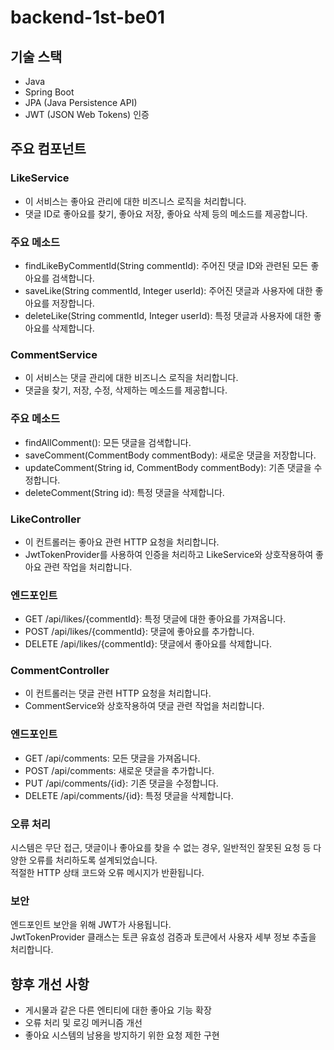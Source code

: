 # backend-1st-be01

## 기술 스택
* Java
* Spring Boot
* JPA (Java Persistence API)
* JWT (JSON Web Tokens) 인증

## 주요 컴포넌트
### LikeService
* 이 서비스는 좋아요 관리에 대한 비즈니스 로직을 처리합니다.<br>
* 댓글 ID로 좋아요를 찾기, 좋아요 저장, 좋아요 삭제 등의 메소드를 제공합니다.

### 주요 메소드
* findLikeByCommentId(String commentId): 주어진 댓글 ID와 관련된 모든 좋아요를 검색합니다.
* saveLike(String commentId, Integer userId): 주어진 댓글과 사용자에 대한 좋아요를 저장합니다.
* deleteLike(String commentId, Integer userId): 특정 댓글과 사용자에 대한 좋아요를 삭제합니다.

### CommentService
* 이 서비스는 댓글 관리에 대한 비즈니스 로직을 처리합니다.
* 댓글을 찾기, 저장, 수정, 삭제하는 메소드를 제공합니다.

### 주요 메소드
* findAllComment(): 모든 댓글을 검색합니다.
* saveComment(CommentBody commentBody): 새로운 댓글을 저장합니다.
* updateComment(String id, CommentBody commentBody): 기존 댓글을 수정합니다.
* deleteComment(String id): 특정 댓글을 삭제합니다.

### LikeController
* 이 컨트롤러는 좋아요 관련 HTTP 요청을 처리합니다.
* JwtTokenProvider를 사용하여 인증을 처리하고 LikeService와 상호작용하여 좋아요 관련 작업을 처리합니다.

### 엔드포인트
* GET /api/likes/{commentId}: 특정 댓글에 대한 좋아요를 가져옵니다.
* POST /api/likes/{commentId}: 댓글에 좋아요를 추가합니다.
* DELETE /api/likes/{commentId}: 댓글에서 좋아요를 삭제합니다.

### CommentController
* 이 컨트롤러는 댓글 관련 HTTP 요청을 처리합니다.
* CommentService와 상호작용하여 댓글 관련 작업을 처리합니다.

### 엔드포인트
* GET /api/comments: 모든 댓글을 가져옵니다.
* POST /api/comments: 새로운 댓글을 추가합니다.
* PUT /api/comments/{id}: 기존 댓글을 수정합니다.
* DELETE /api/comments/{id}: 특정 댓글을 삭제합니다.


### 오류 처리
시스템은 무단 접근, 댓글이나 좋아요를 찾을 수 없는 경우, 일반적인 잘못된 요청 등 다양한 오류를 처리하도록 설계되었습니다.<br>
적절한 HTTP 상태 코드와 오류 메시지가 반환됩니다.

### 보안
엔드포인트 보안을 위해 JWT가 사용됩니다.<br>
JwtTokenProvider 클래스는 토큰 유효성 검증과 토큰에서 사용자 세부 정보 추출을 처리합니다.

## 향후 개선 사항
* 게시물과 같은 다른 엔티티에 대한 좋아요 기능 확장
* 오류 처리 및 로깅 메커니즘 개선
* 좋아요 시스템의 남용을 방지하기 위한 요청 제한 구현
